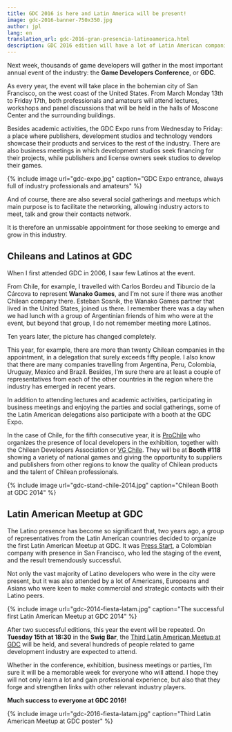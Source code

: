```yaml
---
title: GDC 2016 is here and Latin America will be present!
image: gdc-2016-banner-750x350.jpg
author: jpl
lang: en
translation_url: gdc-2016-gran-presencia-latinoamerica.html
description: GDC 2016 edition will have a lot of Latin American companies and professionals in the Expo and business meetings, plus there will be a Latam Meetup
---
```


Next week, thousands of game developers will gather in the most important annual event of the industry: the **Game Developers Conference**, or **GDC**.

As every year, the event will take place in the bohemian city of San Francisco, on the west coast of the United States. From March Monday 13th to Friday 17th, both professionals and amateurs will attend lectures, workshops and panel discussions that will be held in the halls of Moscone Center and the surrounding buildings.

Besides academic activities, the GDC Expo runs from Wednesday to Friday: a place where publishers, development studios and technology vendors showcase their products and services to the rest of the industry. There are also business meetings in which development studios seek financing for their projects, while publishers and license owners seek studios to develop their games.

{% include image url="gdc-expo.jpg" caption="GDC Expo entrance, always full of industry professionals and amateurs" %}

And of course, there are also several social gatherings and meetups which main purpose is to facilitate the networking, allowing industry actors to meet, talk and grow their contacts network.

It is therefore an unmissable appointment for those seeking to emerge and grow in this industry.

## Chileans and Latinos at GDC

When I first attended GDC in 2006, I saw few Latinos at the event.

From Chile, for example, I travelled with Carlos Bordeu and Tiburcio de la Cárcova to represent **Wanako Games**, and I’m not sure if there was another Chilean company there. Esteban Sosnik, the Wanako Games partner that lived in the United States, joined us there. I remember there was a day when we had lunch with a group of Argentinian friends of him who were at the event, but beyond that group, I do not remember meeting more Latinos.

Ten years later, the picture has changed completely.

This year, for example, there are more than twenty Chilean companies in the appointment, in a delegation that surely exceeds fifty people. I also know that there are many companies travelling from Argentina, Peru, Colombia, Uruguay, Mexico and Brazil. Besides, I’m sure there are at least a couple of representatives from each of the other countries in the region where the industry has emerged in recent years.

In addition to attending lectures and academic activities, participating in business meetings and enjoying the parties and social gatherings, some of the Latin American delegations also participate with a booth at the GDC Expo.

In the case of Chile, for the fifth consecutive year, it is [ProChile](http://www.prochile.gob.cl/) who organizes the presence of local developers in the exhibition, together with the Chilean Developers Association or [VG Chile](http://www.videogameschile.com/). They will be at **Booth #118** showing a variety of national games and giving the opportunity to suppliers and publishers from other regions to know the quality of Chilean products and the talent of Chilean professionals.

{% include image url="gdc-stand-chile-2014.jpg" caption="Chilean Booth at GDC 2014" %}

## Latin American Meetup at GDC

The Latino presence has become so significant that, two years ago, a group of representatives from the Latin American countries decided to organize the first Latin American Meetup at GDC. It was [Press Start](http://www.pressstart.co/), a Colombian company with presence in San Francisco, who led the staging of the event, and the result tremendously successful.

Not only the vast majority of Latino developers who were in the city were present, but it was also attended by a lot of Americans, Europeans and Asians who were keen to make commercial and strategic contacts with their Latino peers.

{% include image url="gdc-2014-fiesta-latam.jpg" caption="The successful first Latin American Meetup at GDC 2014" %}

After two successful editions, this year the event will be repeated. On **Tuesday 15th at 18:30** in the **Swig Bar**, the [Third Latin American Meetup at GDC](http://www.vglatam.com/3er-encuentro-latinoamericano-en-gdc/) will be held, and several hundreds of people related to game development industry are expected to attend.

Whether in the conference, exhibition, business meetings or parties, I’m sure it will be a memorable week for everyone who will attend. I hope they will not only learn a lot and gain professional experience, but also that they forge and strengthen links with other relevant industry players.

**Much success to everyone at GDC 2016!**

{% include image url="gdc-2016-fiesta-latam.jpg" caption="Third Latin American Meetup at GDC poster" %}
